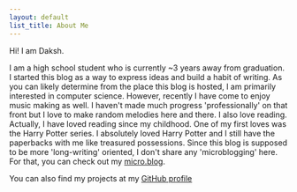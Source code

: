 ```yaml
---
layout: default
list_title: About Me
---
```

Hi! I am Daksh.

I am a high school student who is currently ~3 years away from graduation. I started this blog as a way to express ideas and build a habit of writing. As you can likely determine from the place this blog is hosted, I am primarily interested in computer science. However, recently I have come to enjoy music making as well. I haven't made much progress 'professionally' on that front but I love to make random melodies here and there. I also love reading. Actually, I have loved reading since my childhood. One of my first loves was the Harry Potter series. I absolutely loved Harry Potter and I still have the paperbacks with me like treasured possessions. Since this blog is supposed to be more 'long-writing' oriented, I don't share any 'microblogging' here. For that, you can check out my [micro.blog](https://https://micro.retros.live/).

You can also find my projects at my [GitHub profile](https://github.com/Daksh-T)
